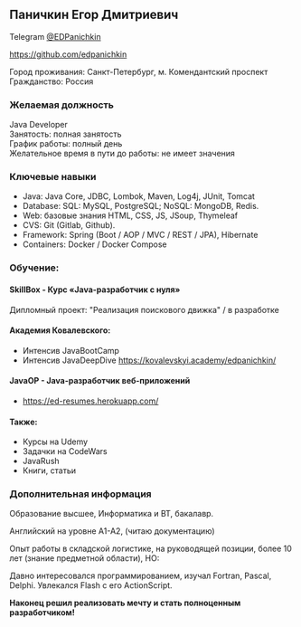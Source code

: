 ## Паничкин Егор Дмитриевич
Telegram [@EDPanichkin](https://t.me/edpanichkin)  
 
https://github.com/edpanichkin

Город проживания: Санкт-Петербург, м. Комендантский проспект  
Гражданство: Россия   

### Желаемая должность
Java Developer  
Занятость: полная занятость  
График работы: полный день  
Желательное время в пути до работы: не имеет значения

### Ключевые навыки
- Java: Java Core, JDBC, Lombok, Maven, Log4j, JUnit, Tomcat   
- Database: SQL: MySQL, PostgreSQL; NoSQL: MongoDB, Redis.  
- Web: базовые знания HTML, CSS, JS, JSoup, Thymeleaf 
- CVS: Git (Gitlab, Github). 
- Framework: Spring (Boot / AOP / MVC / REST / JPA), Hibernate
- Containers: Docker / Docker Compose

### Обучение:

#### SkillBox - Курс «Java-разработчик с нуля»

Дипломный проект: "Реализация поискового движка" / в разработке

#### Академия Ковалевского:
- Интенсив JavaBootCamp
- Интенсив JavaDeepDive
https://kovalevskyi.academy/edpanichkin/

#### JavaOP - Java-разработчик веб-приложений
 - https://ed-resumes.herokuapp.com/

#### Также:
- Курсы на Udemy
- Задачки на CodeWars
- JavaRush
- Книги, статьи

### Дополнительная информация
Образование высшее, Информатика и ВТ, бакалавр.

Английский на уровне А1-А2, (читаю документацию)

Опыт работы в складской логистике, на руководящей позиции, более 10 лет (знание предметной области), НО:

Давно интересовался программированием, изучал Fortran, Pascal, Delphi. Увлекался Flash с его ActionScript. 

**Наконец решил реализовать мечту и стать полноценным разработчиком!**
